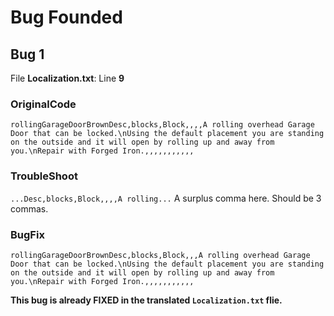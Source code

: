 # Bug Founded
## Bug 1
File **Localization.txt**:
Line **9**
### OriginalCode
`rollingGarageDoorBrownDesc,blocks,Block,,,,A rolling overhead Garage Door that can be locked.\nUsing the default placement you are standing on the outside and it will open by rolling up and away from you.\nRepair with Forged Iron.,,,,,,,,,,,`
### TroubleShoot
`...Desc,blocks,Block,,,,A rolling...` A surplus comma here. Should be 3 commas.
### BugFix
`rollingGarageDoorBrownDesc,blocks,Block,,,A rolling overhead Garage Door that can be locked.\nUsing the default placement you are standing on the outside and it will open by rolling up and away from you.\nRepair with Forged Iron.,,,,,,,,,,,`

**This bug is already FIXED in the translated `Localization.txt` flie.**
